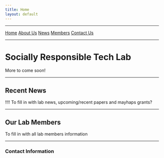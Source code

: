 ```yaml
---
title: Home
layout: default
---
```



***
[Home](index.md)    [About Us](about.md)     [News](#recent-news)     [Members](#our-lab-members)     [Contact Us](#contact-information)

***
# Socially Responsible Tech Lab

More to come soon!

---
## Recent News

!!!! To fill in with lab news, upcoming/recent papers and mayhaps grants?

***
## Our Lab Members

To fill in with all lab members information

***
### Contact Information
